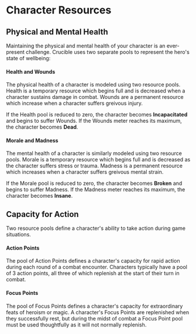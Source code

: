 # Character Resources

## Physical and Mental Health
Maintaining the physical and mental health of your character is an ever-present challenge. Crucible uses two separate pools to represent the hero's state of wellbeing:

#### Health and Wounds
The physical health of a character is modeled using two resource pools. Health is a temporary resource which begins full and is decreased when a character sustains damage in combat. Wounds are a permanent resource which increase when a character suffers greivous injury.

If the Health pool is reduced to zero, the character becomes **Incapacitated** and begins to suffer Wounds. If the Wounds meter reaches its maximum, the character becomes **Dead**.

#### Morale and Madness
The mental health of a character is similarly modeled using two resource pools. Morale is a temporary resource which begins full and is decreased as the character suffers stress or trauma. Madness is a permanent resource which increases when a character suffers greivous mental strain.

If the Morale pool is reduced to zero, the character becomes **Broken** and begins to suffer Madness. If the Madness meter reaches its maximum, the character becomes **Insane**.

## Capacity for Action
Two resource pools define a character's ability to take action during game situations.

#### Action Points
The pool of Action Points defines a character's capacity for rapid action during each round of a combat encounter. Characters typically have a pool of 3 action points, all three of which replenish at the start of their turn in combat.

#### Focus Points
The pool of Focus Points defines a character's capacity for extraordinary feats of heroism or magic. A character's Focus Points are replenished when they successfully rest, but during the midst of combat a Focus Point pool must be used thoughtfully as it will not normally replenish.